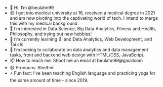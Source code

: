- 👋 Hi, I’m @beulahn99
- 😊 I got into medical university at 16, received a medical degree in 2021 and am now pivoting into the captivating world of tech. I intend to merge this with my medical  background.
- 👀 I’m interested in Data Science, Big Data Analytics, Fitness and Health, Philosophy, and trying out new hobbies!
- 🌱 I’m currently learning BI and Data Analytics, Web Development, and Tai chi 
- 💞️ I’m looking to collaborate on data analytics and data management tasks, front and backend web design with HTML/CSS, JavaScript.
- 📫 How to reach me: Shoot me an email at beulahn99@gmailcom
- 😄 Pronouns: She/her
- ⚡ Fun fact: I've been teaching English language and practicing yoga for the same amount of time - since 2019.


<!---
beulahn99/beulahn99 is a ✨ special ✨ repository because its `README.md` (this file) appears on your GitHub profile.
You can click the Preview link to take a look at your changes.
--->
